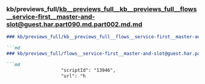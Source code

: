 ### kb/previews_full/kb__previews_full__kb__previews_full__flows__service-first__master-and-slot@guest.har.part090.md.part002.md.md

```md
### kb/previews_full/kb__previews_full__flows__service-first__master-and-slot@guest.har.part090.md.part002.md

```md
### kb/previews_full/flows__service-first__master-and-slot@guest.har.part090.md (part 002)

```md
                    "scriptId": "13946",
                    "url": "h
```

```

```

```
